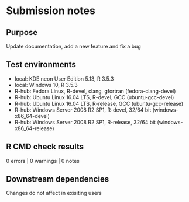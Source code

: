 # Submission notes

## Purpose

Update documentation, add a new feature and fix a bug

## Test environments

* local: KDE neon User Edition 5.13, R 3.5.3
* local: Windows 10, R 3.5.3
* R-hub: Fedora Linux, R-devel, clang, gfortran (fedora-clang-devel)
* R-hub: Ubuntu Linux 16.04 LTS, R-devel, GCC (ubuntu-gcc-devel)
* R-hub: Ubuntu Linux 16.04 LTS, R-release, GCC (ubuntu-gcc-release)
* R-hub: Windows Server 2008 R2 SP1, R-devel, 32/64 bit (windows-x86_64-devel)
* R-hub: Windows Server 2008 R2 SP1, R-release, 32/64 bit (windows-x86_64-release)

## R CMD check results

0 errors | 0 warnings | 0 notes

## Downstream dependencies

Changes do not affect in exisiting users
